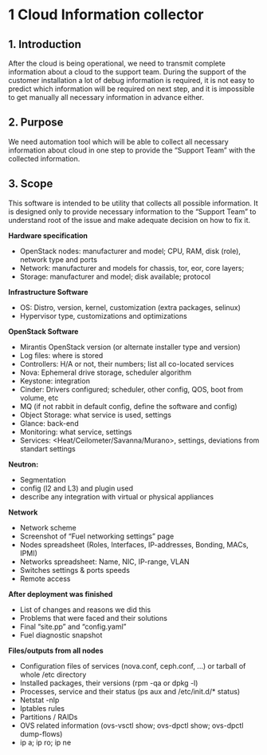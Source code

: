 1
Cloud Information collector
===============

**1. Introduction**
--------------
After the cloud is being operational, we need to transmit complete information about 
a cloud to the support team. During the support of the customer installation 
a lot of debug information is required, it is not easy to predict which information 
will be required on next step, and it is impossible to get manually all necessary 
information in advance either.

**2. Purpose**
--------------
We need automation tool which will be able to collect all necessary information about 
cloud in one step to provide the “Support Team” with the collected information.

**3. Scope**
--------------
This software is intended to be utility that collects all possible information. 
It is designed only to provide necessary information to the “Support Team” to understand 
root of the issue and make adequate decision on how to fix it.

**Hardware specification**
- OpenStack nodes: manufacturer and model; CPU, RAM, disk (role), network type and ports
- Network: manufacturer and models for chassis, tor, eor, core layers;     
- Storage: manufacturer and model; disk available; protocol

**Infrastructure Software**
- OS: Distro, version, kernel, customization (extra packages, selinux)
- Hypervisor type, customizations and optimizations

**OpenStack Software**
- Mirantis OpenStack version (or alternate installer type and version)
- Log files: where is stored
- Controllers: H/A or not, their numbers; list all co-located services
- Nova: Ephemeral drive storage, scheduler algorithm
- Keystone: integration
- Cinder: Drivers configured; scheduler, other config, QOS, boot from volume, etc
- MQ (if not rabbit in default config, define the software and config)
- Object Storage: what service is used, settings
- Glance: back-end
- Monitoring: what service, settings
- Services: <Heat/Ceilometer/Savanna/Murano>, settings, deviations from standart settings

**Neutron:**
- Segmentation
- config (l2 and L3) and plugin used
- describe any integration with virtual or physical appliances

**Network**
- Network scheme
- Screenshot of “Fuel networking settings” page
- Nodes spreadsheet (Roles, Interfaces, IP-addresses, Bonding, MACs, IPMI)
- Networks spreadsheet: Name, NIC, IP-range, VLAN
- Switches settings & ports speeds
- Remote access

**After deployment was finished**
- List of changes and reasons we did this
- Problems that were faced and their solutions
- Final “site.pp” and “config.yaml”
- Fuel diagnostic snapshot
    
**Files/outputs from all nodes**
- Configuration files of services (nova.conf, ceph.conf, ...) or tarball of whole /etc directory
- Installed packages, their versions (rpm -qa or dpkg -l)
- Processes, service and their status (ps aux and /etc/init.d/* status)
- Netstat -nlp
- Iptables rules
- Partitions / RAIDs
- OVS related information (ovs-vsctl show; ovs-dpctl show; ovs-dpctl dump-flows)
- ip a; ip ro; ip ne
